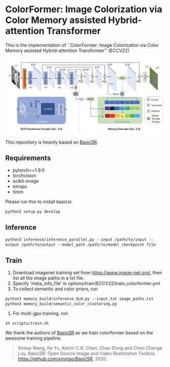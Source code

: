 # ColorFormer: Image Colorization via Color Memory assisted Hybrid-attention Transformer

This is the implementation of ``ColorFormer: Image Colorization via Color Memory assisted Hybrid-attention Transformer'' (ECCV22)

![framework](figure/colorformer.png)

This repository is heavily based on  [BasicSR](https://github.com/xinntao/BasicSR).

## Requirements
- pytorch==1.9.0
- torchvision
- scikit-image
- einops
- timm

Please run this to install basicsr.
```
python3 setup.py develop
```


## Inference
```
python3 inference/inference_parallel.py --input /path/to/input --output /path/to/output --model_path /path/to/model checkpoint file
```


## Train
1. Download imagenet training set from https://www.image-net.org/, then list all the image paths in a txt file.
2. Specify 'meta_info_file' in options/train/ECCV22/train_colorformer.yml
3. To collect semantic and color priors, run
```
python3 memory_build/inference_GLH.py --input_txt image_paths.txt
python3 memory_build/semantic_color_clustering.py
```
1. For multi-gpu training, run
```
sh scripts/train.sh
```


We thank the authors of [BasicSR](https://github.com/xinntao/BasicSR) as we train colorformer based on the awesome training pipeline.

> Xintao Wang, Ke Yu, Kelvin C.K. Chan, Chao Dong and Chen Change Loy. BasicSR: Open Source Image and Video Restoration Toolbox. https://github.com/xinntao/BasicSR, 2020.
